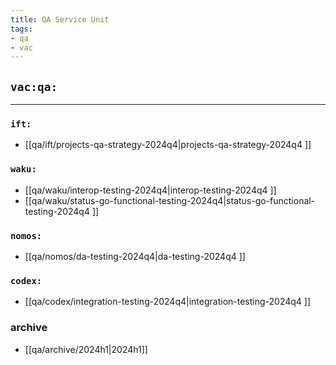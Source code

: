 ```yaml
---
title: QA Service Unit
tags:
- qa
- vac
---
```


## `vac:qa:`
---

### `ift:`
* [[qa/ift/projects-qa-strategy-2024q4|projects-qa-strategy-2024q4 ]]

### `waku:`
* [[qa/waku/interop-testing-2024q4|interop-testing-2024q4 ]]
* [[qa/waku/status-go-functional-testing-2024q4|status-go-functional-testing-2024q4 ]]

### `nomos:`
* [[qa/nomos/da-testing-2024q4|da-testing-2024q4 ]]

### `codex:`
* [[qa/codex/integration-testing-2024q4|integration-testing-2024q4 ]]

### archive

* [[qa/archive/2024h1|2024h1]]
